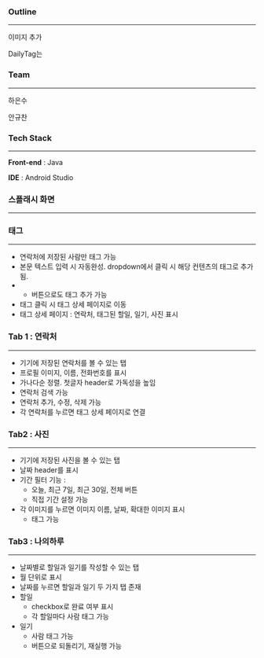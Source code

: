 ### Outline

---

이미지 추가 

DailyTag는 


### Team

---

하은수

안규찬


### Tech Stack

---

**Front-end** : Java

**IDE** : Android Studio



### 스플래시 화면

---

### 태그

---

- 연락처에 저장된 사람만 태그 가능
- 본문 텍스트 입력 시 자동완성. dropdown에서 클릭 시 해당 컨텐츠의 태그로 추가됨.
- + 버튼으로도 태그 추가 가능
- 태그 클릭 시 태그 상세 페이지로 이동
- 태그 상세 페이지 : 연락처, 태그된 할일, 일기, 사진 표시

### Tab 1 : 연락처

---

- 기기에 저장된 연락처를 볼 수 있는 탭
- 프로필 이미지, 이름, 전화번호를 표시
- 가나다순 정렬. 첫글자 header로 가독성을 높임
- 연락처 검색 가능
- 연락처 추가, 수정, 삭제 가능
- 각 연락처를 누르면 태그 상세 페이지로 연결

### Tab2 : 사진

---

- 기기에 저장된 사진을 볼 수 있는 탭
- 날짜 header를 표시
- 기간 필터 기능 :
    - 오늘, 최근 7일, 최근 30일, 전체 버튼
    - 직접 기간 설정 가능
- 각 이미지를 누르면 이미지 이름, 날짜, 확대한 이미지 표시
    - 태그 가능

### Tab3 : 나의하루

---

- 날짜별로 할일과 일기를 작성할 수 있는 탭
- 월 단위로 표시
- 날짜를 누르면 할일과 일기 두 가지 탭 존재
- 할일
    - checkbox로 완료 여부 표시
    - 각 할일마다 사람 태그 가능
- 일기
    - 사람 태그 가능
    - 버튼으로 되돌리기, 재실행 가능
